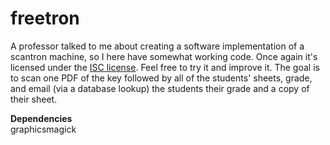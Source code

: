 freetron
========

A professor talked to me about creating a software implementation of a
scantron machine, so I here have somewhat working code. Once again it's
licensed under the [ISC license](http://floft.net/uploads/isc-license.txt).
Feel free to try it and improve it. The goal is to scan one PDF of the key
followed by all of the students' sheets, grade, and email (via a database
lookup) the students their grade and a copy of their sheet.

**Dependencies**  
graphicsmagick
